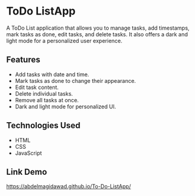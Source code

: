 # ToDo ListApp

A ToDo List application that allows you to manage tasks, add timestamps, mark tasks as done, edit tasks, and delete tasks. It also offers a dark and light mode for a personalized user experience.

## Features

- Add tasks with date and time.
- Mark tasks as done to change their appearance.
- Edit task content.
- Delete individual tasks.
- Remove all tasks at once.
-  Dark and light mode for personalized UI.

  ## Technologies Used

- HTML
- CSS
- JavaScript

## Link Demo

https://abdelmagidawad.github.io/To-Do-ListApp/
  
